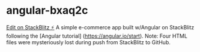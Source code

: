 # angular-bxaq2c

[Edit on StackBlitz ⚡️](https://stackblitz.com/edit/angular-bxaq2c)
A simple e-commerce app built w/Angular on StackBlitz following the [Angular tutorial] (https://angular.io/start). 
Note: Four HTML files were mysteriously lost during push from StackBlitz to GitHub.
